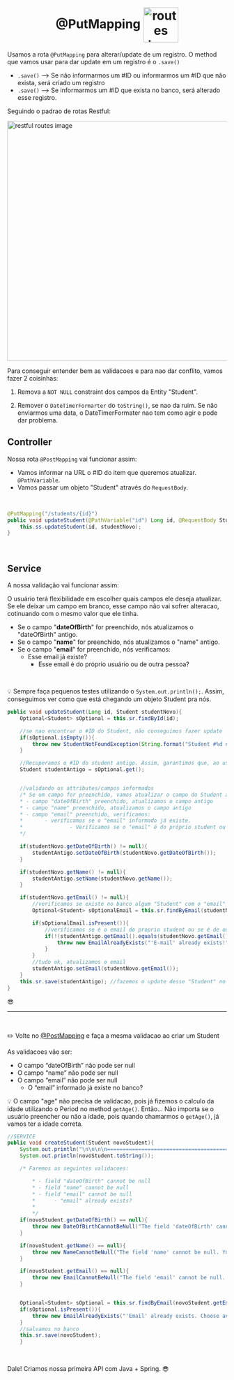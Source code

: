<h1 align="center">
    @PutMapping
    <img src="https://cdn2.iconfinder.com/data/icons/top-search/128/_refresh_load_loading_sync_arrow_reload_restart-256.png" alt="routes icon" width="80px" align="center">
</h1>


Usamos a rota `@PutMapping` para alterar/update de um registro. O method que vamos usar para dar update em um registro é o `.save()`

- `.save()` --> Se não informarmos um #ID ou informarmos um #ID que não exista, será criado um registro
- `.save()` --> Se informarmos um #ID que exista no banco, será alterado esse registro.


Seguindo o padrao de rotas Restful:


<img src="https://encurtador.com.br/abxBK" alt="restful routes image" width="550px">


<br>

Para conseguir entender bem as validacoes e para nao dar conflito, vamos fazer 2 coisinhas:

1. Remova a `NOT NULL` constraint dos campos da Entity "Student".

2. Remover o `DateTimerFormarter` do `toString()`,  se nao da ruim. Se não enviarmos uma data, o DateTimerFormater nao tem como agir e pode dar problema.


## Controller

Nossa rota `@PostMapping` vai funcionar assim:

- Vamos informar na URL o #ID do item que queremos atualizar. `@PathVariable`.
- Vamos passar um objeto "Student" através do `RequestBody`.

<br>

```java
@PutMapping("/students/{id}")
public void updateStudent(@PathVariable("id") Long id, @RequestBody Student studentNovo){
    this.ss.updateStudent(id, studentNovo);
}
```


<br>

## Service

A nossa validação vai funcionar assim:

O usuário terá flexibilidade em escolher quais campos ele deseja atualizar. Se ele deixar um campo em branco, esse campo não vai sofrer alteracao, cotinuando com o mesmo valor que ele tinha.


- Se o campo "**dateOfBirth**" for preenchido, nós atualizamos o "dateOfBirth" antigo.
- Se o campo "**name**" for preenchido, nós atualizamos o "name" antigo.
- Se o campo "**email**" for preenchido, nós verificamos:
    - Esse email já existe?
        - Esse email é do próprio usuário ou de outra pessoa?


<br>

💡 Sempre faça pequenos testes utilizando o `System.out.println();`. Assim, conseguimos ver como que está chegando um objeto Student pra nós.

```java
public void updateStudent(Long id, Student studentNovo){
    Optional<Student> sOptional = this.sr.findById(id);

    //se nao encontrar o #ID do Student, não conseguimos fazer update
    if(sOptional.isEmpty()){
        throw new StudentNotFoundException(String.format("Student #%d not found",id));
    }

    //Recuperamos o #ID do student antigo. Assim, garantimos que, ao usar o .save(), vamos apenas alterar o registro e nao criar um novo
    Student studentAntigo = sOptional.get();


    //validando os attributes/campos informados
    /* Se um campo for preenchido, vamos atualizar o campo do Student antigo
    * - campo "dateOfBirth" preenchido, atualizamos o campo antigo
    * - campo "name" preenchido, atualizamos o campo antigo
    * - campo "email" preenchido, verificamos:
    *       - verificamos se o "email" informado já existe.
    *               - Verificamos se o "email" é do próprio student ou se é de outra pessoa
    */

    if(studentNovo.getDateOfBirth() != null){
        studentAntigo.setDateOfBirth(studentNovo.getDateOfBirth());
    }

    if(studentNovo.getName() != null){
        studentAntigo.setName(studentNovo.getName());
    }

    if(studentNovo.getEmail() != null){
        //verificamos se existe no banco algum "Student" com o "email" informado
        Optional<Student> sOptionalEmail = this.sr.findByEmail(studentNovo.getEmail());

        if(sOptionalEmail.isPresent()){
            //verificamos se é o email do proprio student ou se é de outro student
            if(!(studentAntigo.getEmail().equals(studentNovo.getEmail()))){ //se for "email" de outra pessoa
                throw new EmailAlreadyExists("'E-mail' already exists!");
            }
        }
        //tudo ok, atualizamos o email
        studentAntigo.setEmail(studentNovo.getEmail());
    }
    this.sr.save(studentAntigo); //fazemos o update desse "Student" no banco
}
```
😎


<hr>
<br>

✏️ Volte no [@PostMapping](./9.@PostMapping.md) e faça a mesma validacao ao criar um Student

As validacoes vão ser:

- O campo “dateOfBirth” não pode ser null
- O campo “name” não pode ser null
- O campo “email” não pode ser null
    - O “email” informado já existe no banco?


💡 O campo "age" não precisa de validacao, pois já fizemos o calculo da idade utilizando o Period no method `getAge()`. Então... Não importa se o usuário preencher ou não a idade, pois quando chamarmos o `getAge()`, já vamos ter a idade correta.

```java
//SERVICE
public void createStudent(Student novoStudent){
    System.out.println("\n\n\n\n=================================================");
    System.out.println(novoStudent.toString());

    /* Faremos as seguintes validacoes:

        * - field "dateOfBirth" cannot be null
        * - field "name" cannot be null
        * - field "email" cannot be null
        *      - "email" already exists?
        * 
        */
    if(novoStudent.getDateOfBirth() == null){
        throw new DateOfBirthCannotBeNull("The field 'dateOfBirth' cannot be null. You must fill it with something.");
    }

    if(novoStudent.getName() == null){
        throw new NameCannotBeNull("The field 'name' cannot be null. You must fill it with something.");
    }

    if(novoStudent.getEmail() == null){
        throw new EmailCannotBeNull("The field 'email' cannot be null. You must fill it with something.");
    }


    Optional<Student> sOptional = this.sr.findByEmail(novoStudent.getEmail());
    if(sOptional.isPresent()){
        throw new EmailAlreadyExists("'Email' already exists. Choose another one.");
    }
    //salvamos no banco
    this.sr.save(novoStudent);
    }
```

<br>

Dale! Criamos nossa primeira API com Java + Spring. 😎